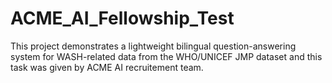 # ACME_AI_Fellowship_Test
This project demonstrates a lightweight bilingual question-answering system for WASH-related data from the WHO/UNICEF JMP dataset and this task was given by ACME AI recruitement team.
